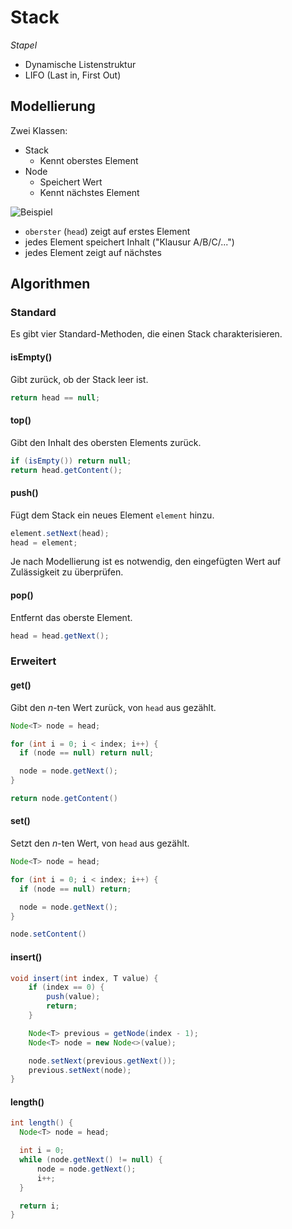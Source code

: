 # Stack
*Stapel*

- Dynamische Listenstruktur
- LIFO (Last in, First Out)

## Modellierung
Zwei Klassen:

- Stack
  - Kennt oberstes Element
- Node
  - Speichert Wert
  - Kennt nächstes Element

![Beispiel](https://firebasestorage.googleapis.com/v0/b/simonknott-de.appspot.com/o/Stack%20Diaschau%201.png?alt=media&token=8e7981b6-e285-4c46-b046-46e4c79e2498)

- `oberster` (`head`) zeigt auf erstes Element
- jedes Element speichert Inhalt ("Klausur A/B/C/...")
- jedes Element zeigt auf nächstes

## Algorithmen
### Standard
Es gibt vier Standard-Methoden, die einen Stack charakterisieren.

#### isEmpty()
Gibt zurück, ob der Stack leer ist.

```java
return head == null;
```
#### top()
Gibt den Inhalt des obersten Elements zurück.

```java
if (isEmpty()) return null;
return head.getContent();
```
#### push()
Fügt dem Stack ein neues Element `element` hinzu.

```java
element.setNext(head);
head = element;
```

Je nach Modellierung ist es notwendig, den eingefügten Wert auf Zulässigkeit zu überprüfen.

#### pop()
Entfernt das oberste Element.

```java
head = head.getNext();
```
### Erweitert
#### get()
Gibt den $n$-ten Wert zurück, von `head` aus gezählt.

```java
Node<T> node = head;

for (int i = 0; i < index; i++) {
  if (node == null) return null;

  node = node.getNext();
}

return node.getContent()
```

#### set()
Setzt den $n$-ten Wert, von `head` aus gezählt.

```java
Node<T> node = head;

for (int i = 0; i < index; i++) {
  if (node == null) return;

  node = node.getNext();
}

node.setContent()
```

#### insert()
```java
void insert(int index, T value) {
    if (index == 0) {
        push(value);
        return;
    }

    Node<T> previous = getNode(index - 1);
    Node<T> node = new Node<>(value);

    node.setNext(previous.getNext());
    previous.setNext(node);
}
```

#### length()
```java
int length() {
  Node<T> node = head;

  int i = 0;
  while (node.getNext() != null) {
      node = node.getNext();
      i++;
  }

  return i;
}
```
